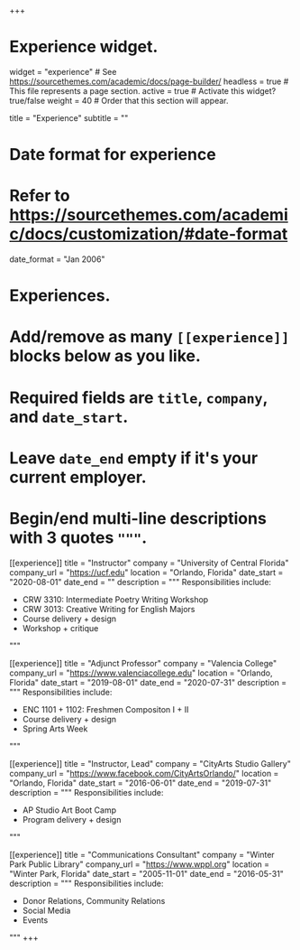 +++
# Experience widget.
widget = "experience"  # See https://sourcethemes.com/academic/docs/page-builder/
headless = true  # This file represents a page section.
active = true  # Activate this widget? true/false
weight = 40  # Order that this section will appear.

title = "Experience"
subtitle = ""

# Date format for experience
#   Refer to https://sourcethemes.com/academic/docs/customization/#date-format
date_format = "Jan 2006"

# Experiences.
#   Add/remove as many `[[experience]]` blocks below as you like.
#   Required fields are `title`, `company`, and `date_start`.
#   Leave `date_end` empty if it's your current employer.
#   Begin/end multi-line descriptions with 3 quotes `"""`.
[[experience]]
  title = "Instructor"
  company = "University of Central Florida"
  company_url = "https://ucf.edu"
  location = "Orlando, Florida"
  date_start = "2020-08-01"
  date_end = ""
  description = """
  Responsibilities include:
  
  * CRW 3310: Intermediate Poetry Writing Workshop
  * CRW 3013: Creative Writing for English Majors
  * Course delivery + design
  * Workshop + critique

  """

[[experience]]
  title = "Adjunct Professor"
  company = "Valencia College"
  company_url = "https://www.valenciacollege.edu"
  location = "Orlando, Florida"
  date_start = "2019-08-01"
  date_end = "2020-07-31"
  description = """
  Responsibilities include:
  
  * ENC 1101 + 1102: Freshmen Compositon I + II
  * Course delivery + design
  * Spring Arts Week

  """

[[experience]]
  title = "Instructor, Lead"
  company = "CityArts Studio Gallery"
  company_url = "https://www.facebook.com/CityArtsOrlando/"
  location = "Orlando, Florida"
  date_start = "2016-06-01"
  date_end = "2019-07-31"
  description = """
  Responsibilities include:
  
  * AP Studio Art Boot Camp
  * Program delivery + design

  """

  [[experience]]
  title = "Communications Consultant"
  company = "Winter Park Public Library"
  company_url = "https://www.wppl.org"
  location = "Winter Park, Florida"
  date_start = "2005-11-01"
  date_end = "2016-05-31"
  description = """
  Responsibilities include:
  
  * Donor Relations, Community Relations
  * Social Media
  * Events

  """
+++
